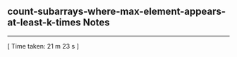 <h2>count-subarrays-where-max-element-appears-at-least-k-times Notes</h2><hr>[ Time taken: 21 m 23 s ]